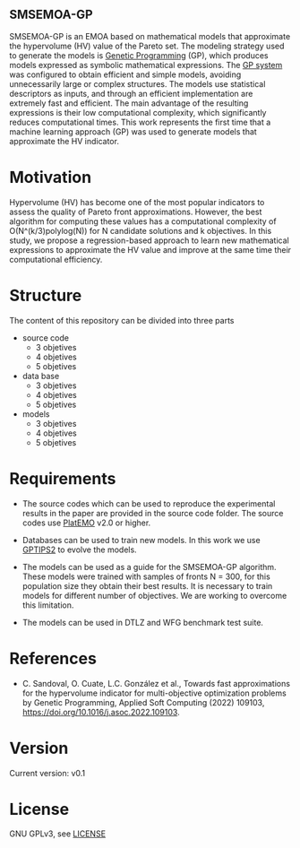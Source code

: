 ## SMSEMOA-GP
SMSEMOA-GP is an EMOA based on mathematical models that approximate the hypervolume (HV) value of the Pareto set. The modeling strategy used to generate the models is [Genetic Programming](http://www.genetic-programming.com/) (GP), which produces models expressed as symbolic mathematical expressions. The [GP system](https://github.com/domsearson/gptips-2-0) was configured to obtain efficient and simple models, avoiding unnecessarily large or complex structures. The models use statistical descriptors as inputs, and through an efficient implementation are extremely fast and efficient. The main advantage of the resulting expressions is their low computational complexity, which significantly reduces computational times. This work represents the first time that a machine learning approach (GP) was used to generate models that approximate the HV indicator.

# Motivation

Hypervolume (HV) has become one of the most popular indicators to assess the quality of Pareto front approximations. However, the best algorithm for computing these values has a computational complexity of O(N^(k/3)polylog(N)) for N candidate solutions and k objectives. In this study, we propose a regression-based approach to learn new mathematical expressions to approximate the HV value and improve at the same time their computational efficiency.

# Structure
The content of this repository can be divided into three parts
- source code 
    - 3 objetives   
    - 4 objetives
    - 5 objetives
- data base 
    - 3 objetives   
    - 4 objetives
    - 5 objetives
- models
    - 3 objetives   
    - 4 objetives
    - 5 objetives
# Requirements
- The source codes which can be used to reproduce the experimental results in the paper are provided in the source code folder. The source codes use [PlatEMO](https://github.com/BIMK/PlatEMO/) v2.0 or higher.
- Databases can be used to train new models. In this work we use [GPTIPS2](https://github.com/domsearson/gptips-2-0) to evolve the models.

- The models can be used as a guide for the SMSEMOA-GP algorithm. These models were trained with samples of fronts N = 300, for this population size they obtain their best results. It is necessary to train models for different number of objectives. We are working to overcome this limitation.
- The models can be used in DTLZ and WFG benchmark test suite.
# References
-  C. Sandoval, O. Cuate, L.C. González et al., Towards fast approximations for the hypervolume indicator for multi-objective optimization problems
by Genetic Programming, Applied Soft Computing (2022) 109103, https://doi.org/10.1016/j.asoc.2022.109103.
# Version
Current version: v0.1
# License
GNU GPLv3, see [LICENSE]()